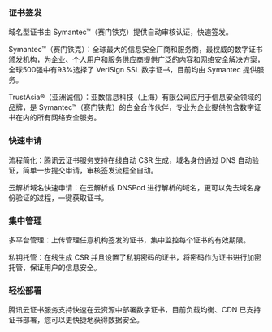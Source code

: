 ### 证书签发
域名型证书由 Symantec™（赛门铁克）提供自动审核认证，快速签发。

Symantec™（赛门铁克）：全球最大的信息安全厂商和服务商，最权威的数字证书颁发机构，为企业、个人用户和服务供应商提供广泛的内容和网络安全解决方案，全球500强中有93%选择了 VeriSign SSL 数字证书，目前均由 Symantec 提供服务。

TrustAsia®（亚洲诚信）：亚数信息科技（上海）有限公司应用于信息安全领域的品牌，是 Symantec™（赛门铁克）的白金合作伙伴，专业为企业提供包含数字证书在内的所有网络安全服务。

### 快速申请
流程简化：腾讯云证书服务支持在线自动 CSR 生成，域名身份通过 DNS 自动验证，简单一步提交申请，审核签发流程全自动。

云解析域名快速申请：在云解析或 DNSPod 进行解析的域名，更可以免去域名身份验证的过程，一键获取证书。

### 集中管理
多平台管理：上传管理任意机构签发的证书，集中监控每个证书的有效期限。

私钥托管：在线生成 CSR 并且设置了私钥密码的证书，将密码作为证书进行加密托管，保证用户的信息安全。

### 轻松部署
腾讯云证书服务支持快速在云资源中部署数字证书，目前负载均衡、CDN 已支持证书部署，您可以更快捷地获得数据安全。
